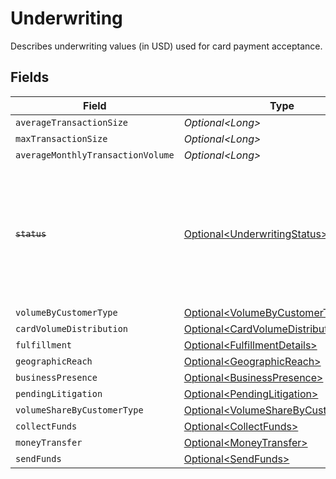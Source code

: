 # Underwriting

Describes underwriting values (in USD) used for card payment acceptance.


## Fields

| Field                                                                                                                   | Type                                                                                                                    | Required                                                                                                                | Description                                                                                                             |
| ----------------------------------------------------------------------------------------------------------------------- | ----------------------------------------------------------------------------------------------------------------------- | ----------------------------------------------------------------------------------------------------------------------- | ----------------------------------------------------------------------------------------------------------------------- |
| `averageTransactionSize`                                                                                                | *Optional\<Long>*                                                                                                       | :heavy_minus_sign:                                                                                                      | N/A                                                                                                                     |
| `maxTransactionSize`                                                                                                    | *Optional\<Long>*                                                                                                       | :heavy_minus_sign:                                                                                                      | N/A                                                                                                                     |
| `averageMonthlyTransactionVolume`                                                                                       | *Optional\<Long>*                                                                                                       | :heavy_minus_sign:                                                                                                      | N/A                                                                                                                     |
| ~~`status`~~                                                                                                            | [Optional\<UnderwritingStatus>](../../models/components/UnderwritingStatus.md)                                          | :heavy_minus_sign:                                                                                                      | : warning: ** DEPRECATED **: This will be removed in a future release, please migrate away from it as soon as possible. |
| `volumeByCustomerType`                                                                                                  | [Optional\<VolumeByCustomerType>](../../models/components/VolumeByCustomerType.md)                                      | :heavy_minus_sign:                                                                                                      | N/A                                                                                                                     |
| `cardVolumeDistribution`                                                                                                | [Optional\<CardVolumeDistribution>](../../models/components/CardVolumeDistribution.md)                                  | :heavy_minus_sign:                                                                                                      | N/A                                                                                                                     |
| `fulfillment`                                                                                                           | [Optional\<FulfillmentDetails>](../../models/components/FulfillmentDetails.md)                                          | :heavy_minus_sign:                                                                                                      | N/A                                                                                                                     |
| `geographicReach`                                                                                                       | [Optional\<GeographicReach>](../../models/components/GeographicReach.md)                                                | :heavy_minus_sign:                                                                                                      | N/A                                                                                                                     |
| `businessPresence`                                                                                                      | [Optional\<BusinessPresence>](../../models/components/BusinessPresence.md)                                              | :heavy_minus_sign:                                                                                                      | N/A                                                                                                                     |
| `pendingLitigation`                                                                                                     | [Optional\<PendingLitigation>](../../models/components/PendingLitigation.md)                                            | :heavy_minus_sign:                                                                                                      | N/A                                                                                                                     |
| `volumeShareByCustomerType`                                                                                             | [Optional\<VolumeShareByCustomerType>](../../models/components/VolumeShareByCustomerType.md)                            | :heavy_minus_sign:                                                                                                      | N/A                                                                                                                     |
| `collectFunds`                                                                                                          | [Optional\<CollectFunds>](../../models/components/CollectFunds.md)                                                      | :heavy_minus_sign:                                                                                                      | N/A                                                                                                                     |
| `moneyTransfer`                                                                                                         | [Optional\<MoneyTransfer>](../../models/components/MoneyTransfer.md)                                                    | :heavy_minus_sign:                                                                                                      | N/A                                                                                                                     |
| `sendFunds`                                                                                                             | [Optional\<SendFunds>](../../models/components/SendFunds.md)                                                            | :heavy_minus_sign:                                                                                                      | N/A                                                                                                                     |